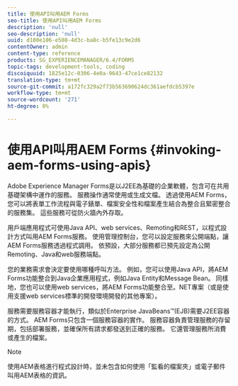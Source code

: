```yaml
---
title: 使用API叫用AEM Forms
seo-title: 使用API叫用AEM Forms
description: 'null'
seo-description: 'null'
uuid: d100e106-e508-4d3c-ba8c-b5fe13c9e2d6
contentOwner: admin
content-type: reference
products: SG_EXPERIENCEMANAGER/6.4/FORMS
topic-tags: development-tools, coding
discoiquuid: 1825e12c-0306-4e0a-9643-47ce1ce82132
translation-type: tm+mt
source-git-commit: a172fc329a2f73b563690624dc361aefdcb5397e
workflow-type: tm+mt
source-wordcount: '271'
ht-degree: 0%

---
```



# 使用API叫用AEM Forms {#invoking-aem-forms-using-apis}

Adobe Experience Manager Forms是以J2EE為基礎的企業軟體，包含可在共用基礎架構中運作的服務。 服務操作通常使用或生成文檔。 透過使用AEM Forms，您可以將表單工作流程與電子錶單、檔案安全性和檔案產生結合為整合且緊密整合的服務集。 這些服務可從防火牆內外存取。

用戶端應用程式可使用Java API、web services、Remoting和REST，以程式設計方式叫用AEM Forms服務。 使用管理控制台，您可以設定服務來公開端點，讓AEM Forms服務透過程式調用。 依預設，大部分服務都已預先設定為公開Remoting、Java和web服務端點。

您的業務需求會決定要使用哪種呼叫方法。 例如，您可以使用Java API，將AEM Forms功能整合到Java企業應用程式，例如Java Entity和Message Bean。 同樣地，您也可以使用web services，將AEM Forms功能整合至。NET專案（或是使用支援web services標準的開發環境開發的其他專案）。

服務需要服務容器才能執行，類似於Enterprise JavaBeans™(EJB)需要J2EE容器的方式。 AEM Forms只包含一個服務容器的實作。 服務容器負責管理服務的存留期，包括部署服務，並確保所有請求都發送到正確的服務。 它還管理服務所消費或產生的檔案。

>[!NOTE]
>
>使用AEM表格進行程式設計時，並未包含如何使用「監看的檔案夾」或電子郵件叫用AEM表格的資訊。

